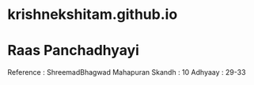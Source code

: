 # krishnekshitam.github.io

# Raas Panchadhyayi

Reference : ShreemadBhagwad Mahapuran
Skandh : 10
Adhyaay : 29-33

# 